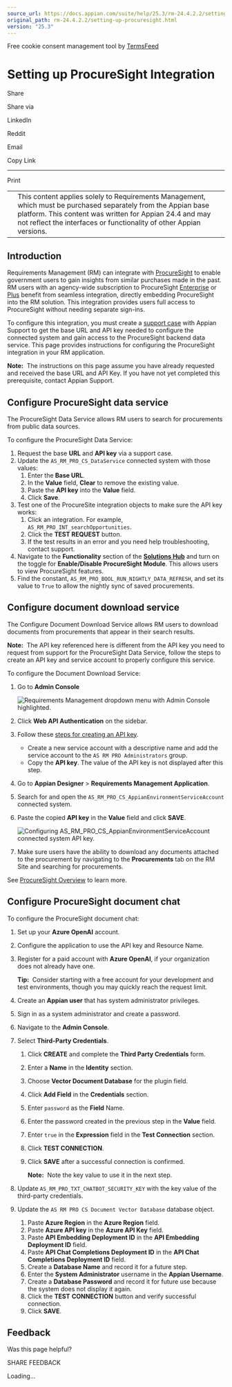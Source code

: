 ```yaml
---
source_url: https://docs.appian.com/suite/help/25.3/rm-24.4.2.2/setting-up-procuresight.html
original_path: rm-24.4.2.2/setting-up-procuresight.html
version: "25.3"
---
```


Free cookie consent management tool by [TermsFeed](https://www.termsfeed.com/)

# Setting up ProcureSight Integration

Share

Share via

LinkedIn

Reddit

Email

Copy Link

* * *

Print

<table><tbody><tr><td><i class="fa fa-check-square-o" aria-hidden="true"></i></td><td>This content applies solely to Requirements Management, which must be purchased separately from the Appian base platform. This content was written for Appian 24.4 and may not reflect the interfaces or functionality of other Appian versions.</td></tr></tbody></table>

## Introduction

Requirements Management (RM) can integrate with [ProcureSight](procuresight-overview.html) to enable government users to gain insights from similar purchases made in the past. RM users with an agency-wide subscription to ProcureSight [Enterprise](https://docs.appian.com/suite/help/25.2/pspd-25.2.1.1/procuresight-enterprise-landing-page.html) or [Plus](https://docs.appian.com/suite/help/25.3/procuresight-plus-landing-page.html) benefit from seamless integration, directly embedding ProcureSight into the RM solution. This integration provides users full access to ProcureSight without needing separate sign-ins.

To configure this integration, you must create a [support case](https://forum.appian.com/suite/sites/myappian/page/support) with Appian Support to get the base URL and API key needed to configure the connected system and gain access to the ProcureSight backend data service. This page provides instructions for configuring the ProcureSight integration in your RM application.

**Note:**  The instructions on this page assume you have already requested and received the base URL and API Key. If you have not yet completed this prerequisite, contact Appian Support.

## Configure ProcureSight data service

The ProcureSight Data Service allows RM users to search for procurements from public data sources.

To configure the ProcureSight Data Service:

1.  Request the base **URL** and **API key** via a support case.
2.  Update the `AS_RM_PRO_CS_DataService` connected system with those values:
    1.  Enter the **Base URL**.
    2.  In the **Value** field, **Clear** to remove the existing value.
    3.  Paste the **API key** into the **Value** field.
    4.  Click **Save**.
3.  Test one of the ProcureSite integration objects to make sure the API key works:
    1.  Click an integration. For example, `AS_RM_PRO_INT_searchOpportunities`.
    2.  Click the **TEST REQUEST** button.
    3.  If the test results in an error and you need help troubleshooting, contact support.
4.  Navigate to the **Functionality** section of the [**Solutions Hub**](sol-custom-suite-user-guide.html) and turn on the toggle for **Enable/Disable ProcureSight Module**. This allows users to view ProcureSight features.
5.  Find the constant, `AS_RM_PRO_BOOL_RUN_NIGHTLY_DATA_REFRESH`, and set its value to `True` to allow the nightly sync of saved procurements.

## Configure document download service

The Configure Document Download Service allows RM users to download documents from procurements that appear in their search results.

**Note:**  The API key referenced here is different from the API key you need to request from support for the ProcureSight Data Service, follow the steps to create an API key and service account to properly configure this service.

To configure the Document Download Service:

1.  Go to **Admin Console**

    ![Requirements Management dropdown menu with Admin Console highlighted.](images/authenticate_sharepoint_edit_access.png)

2.  Click **Web API Authentication** on the sidebar.
3.  Follow these [steps for creating an API key](../Appian_Administration_Console.html#api-keys).
    -   Create a new service account with a descriptive name and add the service account to the `AS RM PRO Administrators` group.
    -   Copy the **API key**. The value of the API key is not displayed after this step.
4.  Go to **Appian Designer** > **Requirements Management Application**.
5.  Search for and open the `AS_RM_PRO_CS_AppianEnvironmentServiceAccount` connected system.
6.  Paste the copied **API key** in the **Value** field and click **SAVE**.

    ![Configuring AS_RM_PRO_CS_AppianEnvironmentServiceAccount connected system API key.](images/configure_document_download_service.png)

7.  Make sure users have the ability to download any documents attached to the procurement by navigating to the **Procurements** tab on the RM Site and searching for procurements.

See [ProcureSight Overview](procuresight-overview.html) to learn more.

## Configure ProcureSight document chat

To configure the ProcureSight document chat:

1.  Set up your **Azure OpenAI** account.
2.  Configure the application to use the API key and Resource Name.
3.  Register for a paid account with **Azure OpenAI**, if your organization does not already have one.

    **Tip:**  Consider starting with a free account for your development and test environments, though you may quickly reach the request limit.

4.  Create an **Appian user** that has system administrator privileges.
5.  Sign in as a system administrator and create a password.
6.  Navigate to the **Admin Console**.
7.  Select **Third-Party Credentials**.
    1.  Click **CREATE** and complete the **Third Party Credentials** form.
    2.  Enter a **Name** in the **Identity** section.
    3.  Choose **Vector Document Database** for the plugin field.
    4.  Click **Add Field** in the **Credentials** section.
    5.  Enter `password` as the **Field** Name.
    6.  Enter the password created in the previous step in the **Value** field.
    7.  Enter `true` in the **Expression** field in the **Test Connection** section.
    8.  Click **TEST CONNECTION**.
    9.  Click **SAVE** after a successful connection is confirmed.

        **Note:**  Note the key value to use it in the next step.

8.  Update `AS_RM_PRO_TXT_CHATBOT_SECURITY_KEY` with the key value of the third-party credentials.
9.  Update the `AS RM PRO CS Document Vector Database` database object.
    1.  Paste **Azure Region** in the **Azure Region** field.
    2.  Paste **Azure API key** in the **Azure API Key** field.
    3.  Paste **API Embedding Deployment ID** in the **API Embedding Deployment ID** field.
    4.  Paste **API Chat Completions Deployment ID** in the **API Chat Completions Deployment ID** field.
    5.  Create a **Database Name** and record it for a future step.
    6.  Enter the **System Administrator** username in the **Appian Username**.
    7.  Create a **Database Password** and record it for future use because the system does not display it again.
    8.  Click the **TEST** **CONNECTION** button and verify successful connection.
    9.  Click **SAVE**.

## Feedback

Was this page helpful?

SHARE FEEDBACK

Loading...